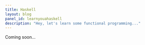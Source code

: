 ```yaml
---
title: Haskell
layout: blog
panel_id: learnyouahaskell
description: "Hey, let's learn some functional programming..."
---
```


Coming soon...
